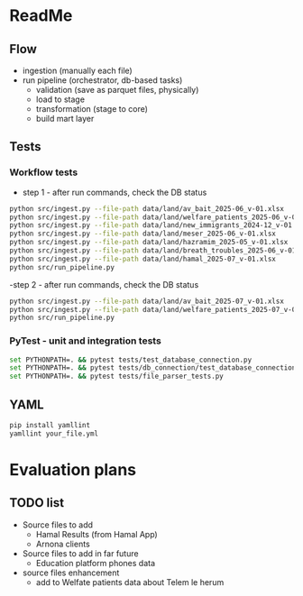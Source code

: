 # ReadMe

## Flow
- ingestion (manually each file)
- run pipeline (orchestrator, db-based tasks)
    - validation (save as parquet files, physically)
    - load to stage
    - transformation (stage to core)
    - build mart layer 

## Tests
### Workflow tests
- step 1 - after run commands, check the DB status
```bash
python src/ingest.py --file-path data/land/av_bait_2025-06_v-01.xlsx
python src/ingest.py --file-path data/land/welfare_patients_2025-06_v-01.xlsx
python src/ingest.py --file-path data/land/new_immigrants_2024-12_v-01.xlsx
python src/ingest.py --file-path data/land/meser_2025-06_v-01.xlsx
python src/ingest.py --file-path data/land/hazramim_2025-05_v-01.xlsx
python src/ingest.py --file-path data/land/breath_troubles_2025-06_v-01.xlsx
python src/ingest.py --file-path data/land/hamal_2025-07_v-01.xlsx
python src/run_pipeline.py
```
-step 2 - after run commands, check the DB status
```bash
python src/ingest.py --file-path data/land/av_bait_2025-07_v-01.xlsx
python src/ingest.py --file-path data/land/welfare_patients_2025-07_v-01.xlsx
python src/run_pipeline.py
```

### PyTest - unit and integration tests
```bash
set PYTHONPATH=. && pytest tests/test_database_connection.py
set PYTHONPATH=. && pytest tests/db_connection/test_database_connection.py
set PYTHONPATH=. && pytest tests/file_parser_tests.py
```

## YAML
```bash
pip install yamllint
yamllint your_file.yml
```

# Evaluation plans
## TODO list
- Source files to add
    - Hamal Results (from Hamal App)
    - Arnona clients
- Source files to add in far future 
    - Education platform phones data
- source files enhancement 
    - add to Welfate patients data about Telem le herum
